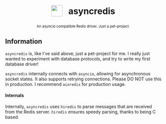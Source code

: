 <h1 align="center">
<sub>
    <img src="https://media.discordapp.net/attachments/822902690010103818/923533249425313792/unknown.png" height="36">
</sub>
&nbsp;
asyncredis
</h1>
<p align="center">
<sup>
An asyncio compatible Redis driver. Just a pet-project.
</sup>
<br>
<sup>
    <!-- <a href="">Ubuntu host guide by Digital Ocean.</a> -->
</sup>
</p>

## Information
`asyncredis` is, like I've said above, just a pet-project for me. I really just wanted to experiment with database protocols, and try to write my first database driver!

`asyncredis` internally connects with `asyncio`, allowing for asynchronous socket states. It also supports retrying connections. Please DO NOT use this in production. I recommend `aioredis` for production usage.

#### Internals
Internally, `asyncredis` uses `hiredis` to parse messages that are received from the Redis server. `hiredis` ensures speedy parsing, thanks to being C based.